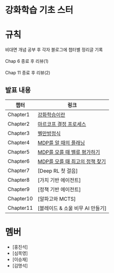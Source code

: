 # 강화학습 기초 스터

# 규칙

비대면 개념 공부 후 각자 블로그에 챕터별 정리글 기록 <br><br>
Chap 6 종료 후 리뷰(1) <br><br>
Chap 11 종료 후 리뷰(2)

## 발표 내용

|챕터|링크|
|---|---|
|Chapter1|[강화학습이란](https://velog.io/@seokjinhong/바닥부터-배우는-강화학습1)|
|Chapter2|[마르코프 결정 프로세스](https://velog.io/@seokjinhong/바닥부터-배우는-강화학습2)|
|Chapter3|[벨만방정식](https://velog.io/@seokjinhong/바닥부터-배우는-강화학습3)|
|Chapter4|[MDP를 알 때의 플래닝](https://velog.io/@tlaahrdud_1215/MDP를-알-때의-플래닝)|
|Chapter5|[MDP를 모를 때 밸류 평가하기](https://velog.io/@tlaahrdud_1215/MDP를-모를-때-밸류-평가하기)|
|Chapter6|[MDP를 모를 때 최고의 정책 찾기](https://velog.io/@wjddmlcks22/CH02-데이터다루기)|
|Chapter7|[Deep RL 첫 걸음]|
|Chapter8|[가치 기반 에이전트]|
|Chapter9|[정책 기반 에이전트]|
|Chapter10|[알파고와 MCTS]|
|Chapter11|[블레이드 & 소울 비무 AI 만들기]|


# 멤버


- [홍진석]
- [심목영]
- [이승재]
- [김명석]

